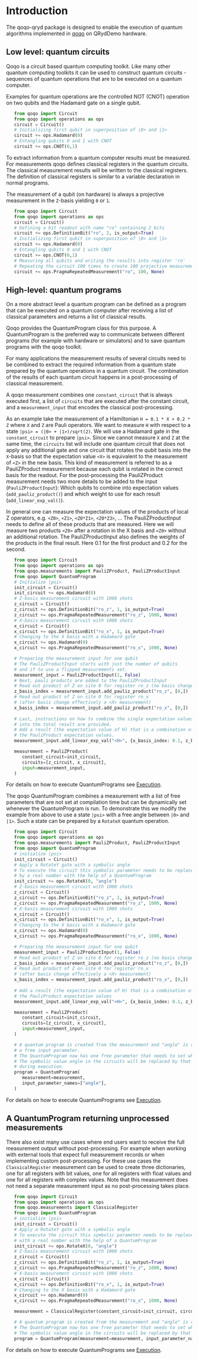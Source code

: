 Introduction
============

The qoqo-qryd package is designed to enable the execution of quantum algorithms implemented in [qoqo](https://github.com/HQSquantumsimulations/qoqo) on QRydDemo hardware.


Low level: quantum circuits
--------------------------

Qoqo is a circuit based quantum computing toolkit. Like many other quantum computing toolkits it can be used to construct quantum circuits - sequences of quantum operations that are to be executed on a quantum computer.

Examples for quantum operations are the controlled NOT (CNOT) operation on two qubits and the Hadamard gate on a single qubit.

```python
   from qoqo import Circuit
   from qoqo import operations as ops
   circuit = Circuit()
   # Initializing first qubit in superposition of |0> and |1>
   circuit += ops.Hadamard(0)
   # Entangling qubits 0 and 1 with CNOT
   circuit += ops.CNOT(0,1)
```

To extract information from a quantum computer results must be measured.
For measurements qoqo defines classical registers in the quantum circuits.
The classical measurement results will be written to the classical registers.
The definition of classical registers is similar to a variable declaration in normal programs.

The measurement of a qubit (on hardware) is always a projective measurement in the ``Z``-basis yielding ``0`` or ``1``.

```python
   from qoqo import Circuit
   from qoqo import operations as ops
   circuit = Circuit()
   # Defining a bit readout with name "ro" containing 2 bits
   circuit += ops.DefinitionBit("ro", 2, is_output=True)
   # Initializing first qubit in superposition of |0> and |1>
   circuit += ops.Hadamard(0)
   # Entangling qubits 0 and 1 with CNOT
   circuit += ops.CNOT(0,1)
   # Measuring all qubits and writing the results into register 'ro'
   # Repeating the circuit 100 times to create 100 projective measurements
   circuit += ops.PragmaRepeatedMeasurement("ro", 100, None)
```

High-level: quantum programs
----------------------------

On a more abstract level a quantum program can be defined as a program that can be executed on a quantum computer after receiving a list of classical parameters and returns a list of classical results.

Qoqo provides the QuantumProgram class for this purpose. A QuantumProgram is the preferred way to communicate between different programs (for example with hardware or simulators) and to save quantum programs with the qoqo toolkit.

For many applications the measurement results of several circuits need to be combined to extract the required information from a quantum state prepared by the quantum operations in a quantum circuit.
The combination of the results of each quantum circuit happens in a post-processing of classical measurement.

A qoqo measurement combines one ``constant_circuit`` that is always executed first, a list of ``circuits`` that are executed after the constant circuit, and a ``measurement_input`` that encodes the classical post-processing.

As an example take the measurement of a Hamiltonian ``H = 0.1 * X + 0.2 * Z`` where ``X`` and ``Z`` are Pauli operators. We want to measure ``H`` with respect to a state ``|psi> = (|0> + |1>)/sqrt(2)``. 
We will use a Hadamard gate in the ``constant_circuit`` to prepare ``|psi>``. Since we cannot measure ``X`` and ``Z`` at the same time, the ``circuits`` list will include one quantum circuit that does not apply any additional gate and one circuit that rotates the qubit basis into the ``X``-basis so that the expectation value ``<X>`` is equivalent to the measurement of ``<Z>`` in the new basis.
This kind of measurement is referred to as a PauliZProduct measurement because each qubit is rotated in the correct basis for the readout. 
For the post-processing the PauliZProduct measurement needs two more details to be added to the input (``PauliZProductInput``): Which qubits to combine into expectation values (``add_pauliz_product()``) and which weight to use for each result (``add_linear_exp_val()``).

In general one can measure the expectation values of the products of local Z operators, e.g. ``<Z0>``, ``<Z1>``, ``<Z0*Z1>``, ``<Z0*Z3>``, ...
The PauliZProductInput needs to define all of these products that are measured. Here we will measure two products ``<Z0>`` after a rotation in the X basis and ``<Z0>`` without an additional rotation.
The PauliZProductInput also defines the weights of the products in the final result. Here 0.1 for the first product and 0.2 for the second.

```python
   from qoqo import Circuit
   from qoqo import operations as ops
   from qoqo.measurements import PauliZProduct, PauliZProductInput
   from qoqo import QuantumProgram
   # Initialize |psi>
   init_circuit = Circuit()
   init_circuit += ops.Hadamard(0)
   # Z-basis measurement circuit with 1000 shots
   z_circuit = Circuit()
   z_circuit += ops.DefinitionBit("ro_z", 1, is_output=True)
   z_circuit += ops.PragmaRepeatedMeasurement("ro_z", 1000, None)
   # X-basis measurement circuit with 1000 shots   
   x_circuit = Circuit()
   x_circuit += ops.DefinitionBit("ro_x", 1, is_output=True)
   # Changing to the X basis with a Hadamard gate
   x_circuit += ops.Hadamard(0)
   x_circuit += ops.PragmaRepeatedMeasurement("ro_x", 1000, None)

   # Preparing the measurement input for one qubit
   # The PauliZProductInput starts with just the number of qubits
   # and if to use a flipped measurements set.
   measurement_input = PauliZProductInput(1, False)
   # Next, pauli products are added to the PauliZProductInput
   # Read out product of Z on site 0 for register ro_z (no basis change)
   z_basis_index = measurement_input.add_pauliz_product("ro_z", [0,])
   # Read out product of Z on site 0 for register ro_x
   # (after basis change effectively a <X> measurement)
   x_basis_index = measurement_input.add_pauliz_product("ro_x", [0,])
   
   # Last, instructions on how to combine the single expectation values
   # into the total result are provided.
   # Add a result (the expectation value of H) that is a combination of
   # the PauliProduct expectation values.
   measurement_input.add_linear_exp_val("<H>", {x_basis_index: 0.1, z_basis_index: 0.2})

   measurement = PauliZProduct(
      constant_circuit=init_circuit,
      circuits=[z_circuit, x_circuit],
      input=measurement_input,
   )
```

For details on how to execute QuantumPrograms see [Execution](execution.md).


The qoqo QuantumProgram combines a measurement with a list of free parameters that are not set at compilation time but can be dynamically set whenever the QuantumProgram is run.
To demonstrate this we modify the example from above to use a state ``|psi>`` with a free angle between ``|0>`` and ``|1>``. Such a state can be prepared by a ``RotateX`` quantum operation.

```python
   from qoqo import Circuit
   from qoqo import operations as ops
   from qoqo.measurements import PauliZProduct, PauliZProductInput
   from qoqo import QuantumProgram
   # initialize |psi>
   init_circuit = Circuit()
   # Apply a RotateY gate with a symbolic angle
   # To execute the circuit this symbolic parameter needs to be replaced 
   # by a real number with the help of a QuantumProgram
   init_circuit += ops.RotateX(0, "angle")
   # Z-basis measurement circuit with 1000 shots
   z_circuit = Circuit()
   z_circuit += ops.DefinitionBit("ro_z", 1, is_output=True)
   z_circuit += ops.PragmaRepeatedMeasurement("ro_z", 1000, None)
   # X-basis measurement circuit with 1000 shots   
   x_circuit = Circuit()
   x_circuit += ops.DefinitionBit("ro_x", 1, is_output=True)
   # Changing to the X basis with a Hadamard gate
   x_circuit += ops.Hadamard(0)
   x_circuit += ops.PragmaRepeatedMeasurement("ro_x", 1000, None)

   # Preparing the measurement input for one qubit
   measurement_input = PauliZProductInput(1, False)
   # Read out product of Z on site 0 for register ro_z (no basis change)
   z_basis_index = measurement_input.add_pauliz_product("ro_z", [0,])
   # Read out product of Z on site 0 for register ro_x
   # (after basis change effectively a <X> measurement)
   x_basis_index = measurement_input.add_pauliz_product("ro_x", [0,])
   
   # Add a result (the expectation value of H) that is a combination of
   # the PauliProduct expectation values
   measurement_input.add_linear_exp_val("<H>", {x_basis_index: 0.1, z_basis_index: 0.2})

   measurement = PauliZProduct(
      constant_circuit=init_circuit,
      circuits=[z_circuit, x_circuit],
      input=measurement_input,
   )

   # A quantum program is created from the measurement and "angle" is registered as
   # a free input parameter.
   # The QuantumProgram now has one free parameter that needs to set when executing it.
   # The symbolic value angle in the circuits will be replaced by that free parameter
   # during execution.
   program = QuantumProgram(
      measurement=measurement,
      input_parameter_names=["angle"],
   )
```

For details on how to execute QuantumPrograms see [Execution](execution.md).


A QuantumProgram returning unprocessed measurements
---------------------------------------------------

There also exist many use cases where end users want to receive the full measurement output without post-processing.
For example when working with external tools that expect full  measurement records or when implementing custom post-processing.
For these use cases the ``ClassicalRegister`` measurement can be used to create three dictionaries, one for all registers with bit values, one for all registers with float values and one for all registers with complex values.
Note that this measurement does not need a separate measurement input as no post-processing takes place.

```python
   from qoqo import Circuit
   from qoqo import operations as ops
   from qoqo.measurements import ClassicalRegister
   from qoqo import QuantumProgram
   # initialize |psi>
   init_circuit = Circuit()
   # Apply a RotateY gate with a symbolic angle
   # To execute the circuit this symbolic parameter needs to be replaced 
   # with a real number with the help of a QuantumProgram
   init_circuit += ops.RotateX(0, "angle")
   # Z-basis measurement circuit with 1000 shots
   z_circuit = Circuit()
   z_circuit += ops.DefinitionBit("ro_z", 1, is_output=True)
   z_circuit += ops.PragmaRepeatedMeasurement("ro_z", 1000, None)
   # X-basis measurement circuit with 1000 shots   
   x_circuit = Circuit()
   x_circuit += ops.DefinitionBit("ro_x", 1, is_output=True)
   # Changing to the X basis with a Hadamard gate
   x_circuit += ops.Hadamard(0)
   x_circuit += ops.PragmaRepeatedMeasurement("ro_x", 1000, None)

   measurement = ClassicalRegister(constant_circuit=init_circuit, circuits=[z_circuit, x_circuit])

   # A quantum program is created from the measurement and "angle" is registered as a free input parameter
   # The QuantumProgram now has one free parameter that needs to set when executing it.
   # The symbolic value angle in the circuits will be replaced by that free parameter during execution.
   program = QuantumProgram(measurement=measurement, input_parameter_names=["angle"])
```

For details on how to execute QuantumPrograms see [Execution](execution.md).